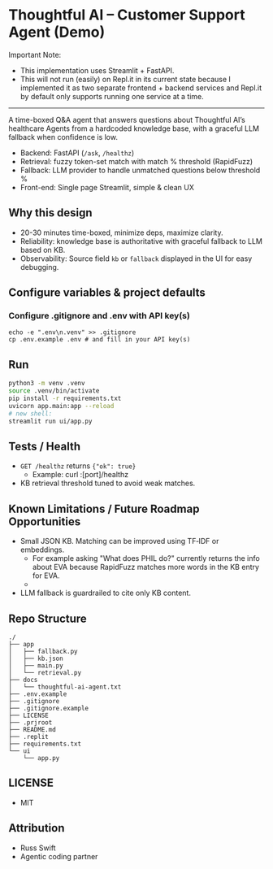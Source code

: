 # Thoughtful AI – Customer Support Agent (Demo)

Important Note: 

* This implementation uses Streamlit + FastAPI. 
* This will not run (easily) on Repl.it in its current state because I implemented it as two separate frontend + backend services and Repl.it by default only supports running one service at a time. 

---

A time-boxed Q&A agent that answers questions about Thoughtful AI’s healthcare Agents
from a hardcoded knowledge base, with a graceful LLM fallback when confidence is low.

- Backend: FastAPI (`/ask`, `/healthz`)
- Retrieval: fuzzy token-set match with match % threshold (RapidFuzz)
- Fallback: LLM provider to handle unmatched questions below threshold %
- Front-end: Single page Streamlit, simple & clean UX

## Why this design
- 20-30 minutes time-boxed, minimize deps, maximize clarity.
- Reliability: knowledge base is authoritative with graceful fallback to LLM based on KB.
- Observability: Source field `kb` or `fallback` displayed in the UI for easy debugging.

## Configure variables & project defaults
### Configure .gitignore and .env with API key(s)
```
echo -e ".env\n.venv" >> .gitignore  
cp .env.example .env # and fill in your API key(s)  
```

## Run

```bash
python3 -m venv .venv
source .venv/bin/activate
pip install -r requirements.txt
uvicorn app.main:app --reload
# new shell:
streamlit run ui/app.py
````

## Tests / Health

* `GET /healthz` returns `{"ok": true}`
  * Example: curl <url>:[port]/healthz
* KB retrieval threshold tuned to avoid weak matches.

## Known Limitations / Future Roadmap Opportunities

* Small JSON KB. Matching can be improved using TF‑IDF or embeddings.
  * For example asking "What does PHIL do?" currently returns the info about EVA because RapidFuzz matches more words in the KB entry for EVA.
  * 
* LLM fallback is guardrailed to cite only KB content.

## Repo Structure
```
./
├── app
│   ├── fallback.py
│   ├── kb.json
│   ├── main.py
│   └── retrieval.py
├── docs
│   └── thoughtful-ai-agent.txt
├── .env.example
├── .gitignore
├── .gitignore.example
├── LICENSE
├── .prjroot
├── README.md
├── .replit
├── requirements.txt
└── ui
    └── app.py
```

## LICENSE

* MIT

## Attribution

* Russ Swift
* Agentic coding partner

